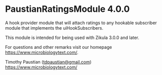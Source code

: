 # PaustianRatingsModule 4.0.0

A hook provider module that will attach ratings to any hookable subscriber module that implements the uiHookSubscribers. 

This module is intended for being used with Zikula 3.0.0 and later.

For questions and other remarks visit our homepage <https://www.microbiologytext.com/>.

Timothy Paustian (tdpaustian@gmail.com)
<https://www.microbiologytext.com/>
